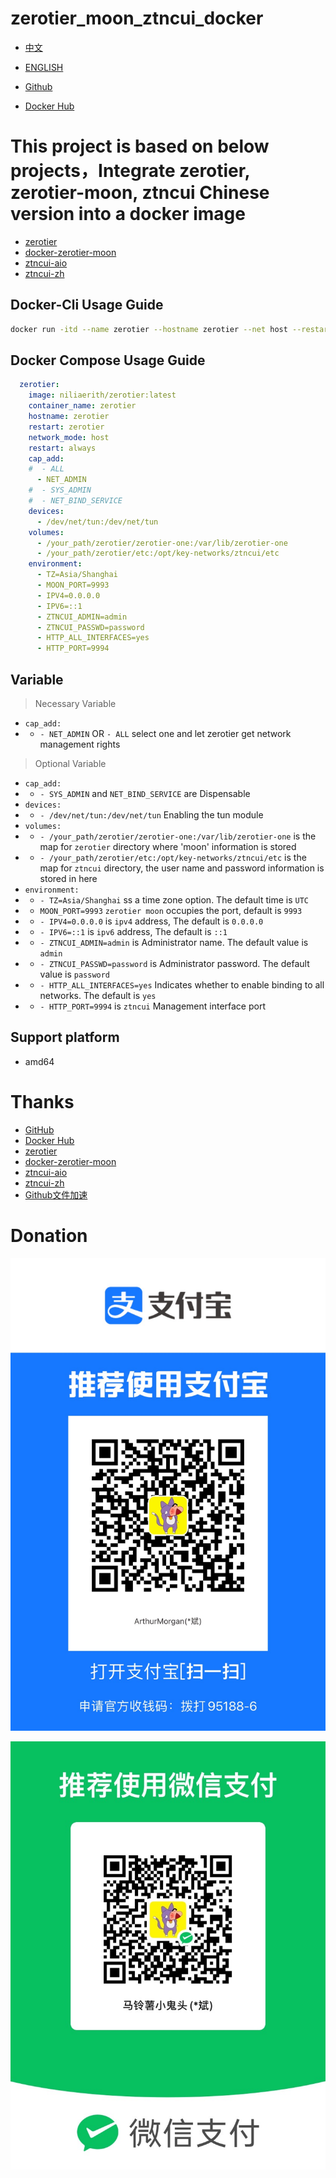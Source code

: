 # zerotier_moon_ztncui_docker

- [中文](./README.md)
- [ENGLISH](./README_EN.md)

- [Github](https://github.com/niliovo/zerotier)
- [Docker Hub](https://hub.docker.com/r/niliaerith/zerotier)

# This project is based on below projects，Integrate zerotier, zerotier-moon, ztncui Chinese version into a docker image

- [zerotier](https://www.zerotier.com/)
- [docker-zerotier-moon](https://github.com/rwv/docker-zerotier-moon)
- [ztncui-aio](https://github.com/key-networks/ztncui-aio)
- [ztncui-zh](https://github.com/ly88321/ztncui-zh)

## Docker-Cli Usage Guide

```bash
docker run -itd --name zerotier --hostname zerotier --net host --restart always --cap-add ALL --device /dev/net/tun:/dev/net/tun -v /your_path/zerotier/zerotier-one:/var/lib/zerotier-one -v /your_path/zerotier/etc:/opt/key-networks/ztncui/etc -e TZ=Asia/Shanghai -e IPV4=0.0.0.0 -e IPV6=::1 -e ZTNCUI_ADMIN=admin -e ZTNCUI_PASSWD=password -e HTTP_ALL_INTERFACES=yes -e HTTP_PORT=9994 niliaerith/zerotier:latest
```


## Docker Compose Usage Guide

```compose.yml
  zerotier:
    image: niliaerith/zerotier:latest
    container_name: zerotier
    hostname: zerotier
    restart: zerotier
    network_mode: host
    restart: always
    cap_add:
    #  - ALL
      - NET_ADMIN
    #  - SYS_ADMIN
    #  - NET_BIND_SERVICE
    devices:
      - /dev/net/tun:/dev/net/tun
    volumes:
      - /your_path/zerotier/zerotier-one:/var/lib/zerotier-one
      - /your_path/zerotier/etc:/opt/key-networks/ztncui/etc
    environment:
      - TZ=Asia/Shanghai
      - MOON_PORT=9993
      - IPV4=0.0.0.0
      - IPV6=::1
      - ZTNCUI_ADMIN=admin
      - ZTNCUI_PASSWD=password
      - HTTP_ALL_INTERFACES=yes
      - HTTP_PORT=9994
```

## Variable

> Necessary Variable
- `cap_add:` 
- - `- NET_ADMIN` OR `- ALL` select one and let zerotier get network management rights

> Optional Variable
- `cap_add:`
- - `- SYS_ADMIN` and `NET_BIND_SERVICE` are Dispensable
- `devices:`
- - `- /dev/net/tun:/dev/net/tun` Enabling the tun module
- `volumes:`
- - `- /your_path/zerotier/zerotier-one:/var/lib/zerotier-one` is the map for `zerotier` directory where 'moon' information is stored
- - `- /your_path/zerotier/etc:/opt/key-networks/ztncui/etc` is the map for `ztncui` directory, the user name and password information is stored in here
- `environment:`
- - `- TZ=Asia/Shanghai` ss a time zone option. The default time is `UTC`
- - `MOON_PORT=9993` `zerotier moon` occupies the port, default is `9993`
- - `- IPV4=0.0.0.0` is `ipv4` address, The default is `0.0.0.0`
- - `- IPV6=::1` is `ipv6` address, The default is `::1`
- - `- ZTNCUI_ADMIN=admin` is Administrator name. The default value is `admin`
- - `- ZTNCUI_PASSWD=password` is Administrator password. The default value is `password`
- - `- HTTP_ALL_INTERFACES=yes` Indicates whether to enable binding to all networks. The default is `yes`
- - `- HTTP_PORT=9994` is `ztncui` Management interface port

## Support platform

- amd64

# Thanks

- [GitHub](https://github.com/)
- [Docker Hub](https://hub.docker.com/)
- [zerotier](https://www.zerotier.com/)
- [docker-zerotier-moon](https://github.com/rwv/docker-zerotier-moon)
- [ztncui-aio](https://github.com/key-networks/ztncui-aio)
- [ztncui-zh](https://github.com/ly88321/ztncui-zh)
- [Github文件加速](https://tool.mintimate.cn/gh/)

# Donation

![支付宝](./donation/alipay.JPG)

![微信](./donation/wechatpay.JPG)